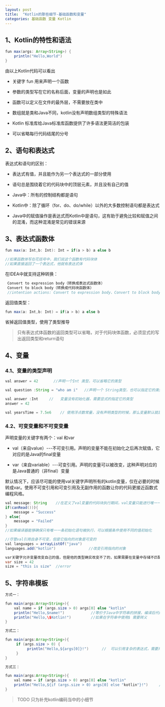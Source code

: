 ```yaml
---
layout: post
title:  "Kotlin的那些细节-基础函数和变量"
categories: 基础函数 变量 Kotlin
---
```



## 1、Kotlin的特性和语法

```java
fun max(args: Array<String>) {
    println("Hello,World")
}
```

由以上Kotlin代码可以看出

* 关键字 fun 用来声明一个函数

* 参数的类型写在它的名称后面，变量的声明也是如此

* 函数可以定义在文件的最外层，不需要放在类中

* 数组就是类和Java不同，kotlin没有声明数组类型的特殊语法

* Kotlin 标准库给Java标准库函数提供了许多语法更简洁的包装

* 可以省略每行代码结尾的分号

## 2、语句和表达式

表达式和语句的区别：

* 表达式有值，并且能作为另一个表达式的一部分使用

* 语句总是围绕着它的代码块中的顶层元素，并且没有自己的值

* Java中：所有的控制结构都是语句

* Kotlin中：除了循环（for、do、do/while）以外的大多数控制语句都是表达式

* Java中的赋值操作是表达式而Kotlin中是语句，这有助于避免比较和赋值之间的混淆，而这种混淆是常见的错误来源

## 3、表达式函数体

``` java
fun max(a: Int,b: Int): Int = if(a > b) a else b

//如果函数体写在花括号中，我们说这个函数有代码块体
//如果直接返回了一个表达式，他就有表达式体
```


在IDEA中就支持这种转换：

```java
 Convert to expression body（转换成表达式函数体）
 Convert to block body（转换成代码块函数体）
 //intention actions: Convert to expression body、Convert to block body
```

返回值类型：

``` java
fun max(a: Int,b: Int) = if(a > b) a else b
```

省掉返回值类型，使用了类型推导

> 只有表达式体函数的返回类型可以省略，对于代码块体函数，必须显式的写出返回类型和return语句

## 4、变量

### 4.1、变量的类型声明

```java
val answer = 42       //声明一个Int 类型，可以省略它的类型

val question :String = "who am i"   //声明一个 String类型，也可以指定它的类型

val answer :Int     //   变量没有初始化器，需要显式的指定它的类型
answer = 42

val yearsTime = 7.5e6    // 使用浮点数常量，没有声明类型的时候，那么变量默认就是Double类型
```

### 4.2、可变变量和不可变变量

声明变量的关键字有两个：val 和var

* val（来自value）---不可变引用。声明的变量不能在初始化之后再次赋值，它对应的是Java的final变量

* var（来自variable）---可变引用。声明的变量可以被改变，这种声明对应的是Java普通的（非final）变量

默认情况下，应该尽可能的使用val关键字声明所有的kotlin变量，仅在必要的时候转成var。使用不可变引用和可变引用及无副作用的函数让你的代码更接近函数式编程风格。

```java
val message: String    //在定义了val变量的代码块执行期间，val变量只能进行唯一一次初始化
if(canRead())){
    message = "Success"
} else{
    message = "Failed"
}
//如果编译器能够确保只有唯一一条初始化语句被执行，可以根据条件使用不同的值初始化

//尽管val引用自身不可变，但是它指向的对象是可变的
val languages = arrayListOf("java")
languages.add("kotlin")               //改变引用指向的对象

var关键字允许变量改变自己的值，但是他的类型确实改变不了的，如果需要在变量中存储不匹配的类型，必须手动转换或者强制转换到正确的类型
var size = 42
size = "this is size"  //error
```

## 5、字符串模板

```java
方式一：

fun main(args:Array<String>){
    val name = if (args.size > 0) args[0] else "kotlin"
    println("Hello,$name!")            //等价于Java中字符串的拼接，编译后代码创建了StringBuilder对象，把常量和变量附加上去
    println("Hello,\$Kotlin!")         //如果在字符串中使用$ 需要转义
}

方式二：

fun main(args:Array<String>){
     if (args.size > 0) {
          println("Hello,${args[0]}!")      //  可以引用复杂的表达式，需要用花括号
     }
}

方式三：

fun main(args:Array<String>){
    val name = if (args.size > 0) args[0] else "kotlin"
    println("Hello,${if (args.size > 0) args[0] else "kotlin"}!")     //可以使用双引号嵌套双引号，只要他们在某个表达式内（即花括号内）
}

```
> TODO 只为补充kotlin编码当中的小细节



